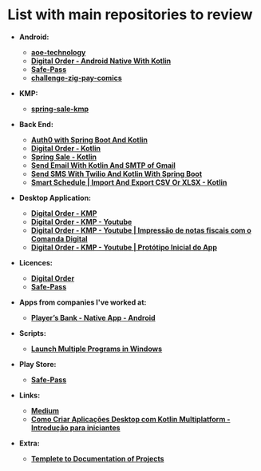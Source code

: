 # List with main repositories to review

- **Android:**
  - **[aoe-technology](https://github.com/flavio-junior/aoe-technology)**
  - **[Digital Order - Android Native With Kotlin](https://github.com/flavio-junior/digital-order-native-app-android)**
  - **[Safe-Pass](https://github.com/flavio-junior/Safe-Pass?tab=readme-ov-file)**
  - **[challenge-zig-pay-comics](https://github.com/flavio-junior/challenge-zig-pay-comics)**
  
- **KMP:**
  - **[spring-sale-kmp](https://github.com/flavio-junior/spring-sale-kmp)**

- **Back End:**
  - **[Auth0 with Spring Boot And Kotlin](https://github.com/flavio-junior/auth0-with-spring-boot-and-kotlin)**
  - **[Digital Order - Kotlin](https://github.com/flavio-junior/digital-order-back-end)**
  - **[Spring Sale - Kotlin](https://github.com/flavio-junior/spring-sale)**
  - **[Send Email With Kotlin And SMTP of Gmail](https://github.com/flavio-junior/send-email-with-gmail-and-smtp)**
  - **[Send SMS With Twilio And Kotlin With Spring Boot](https://github.com/flavio-junior/send-sms-with-twilio-and-kotlin-with-spring-boot)**
  - **[Smart Schedule | Import And Export CSV Or XLSX - Kotlin](https://github.com/flavio-junior/smart-schedule-import-and-export-csv-or-xlsx)**

- **Desktop Application:**
  - **[Digital Order - KMP](https://github.com/flavio-junior/digital-order-mobile-app-kmp)**
  - **[Digital Order - KMP - Youtube](https://www.youtube.com/watch?v=JkSMTDOCGoQ&list=PLoWHBWVWTfi2hgIY59_eCsQyBsVkiXs-J)**
  - **[Digital Order - KMP - Youtube | Impressão de notas fiscais com o Comanda Digital](https://youtube.com/shorts/MTMvs6LoLtM)**
  - **[Digital Order - KMP - Youtube | Protótipo Inicial do App](https://youtube.com/shorts/pcNoz3wirCs)**

- **Licences:**
  - **[Digital Order](https://github.com/flavio-junior/polices-digital-order)**
  - **[Safe-Pass](https://github.com/flavio-junior/Safe-Pass/blob/main/polices.md)**
 
- **Apps from companies I've worked at:**
  - **[Player’s Bank - Native App - Android](https://play.google.com/store/apps/details?id=com.odete.playersbank&hl=pt_BR&gl=US)**

- **Scripts:**
  - **[Launch Multiple Programs in Windows](https://github.com/flavio-junior/script-to-init-programs-windows)**
 
- **Play Store:**
  - **[Safe-Pass](https://play.google.com/store/apps/details?id=br.com.safe.pass)**
 
- **Links:**
  - **[Medium](https://medium.com/@flaviojunior.ofc)**
  - **[Como Criar Aplicações Desktop com Kotlin Multiplatform - Introdução para iniciantes](https://www.youtube.com/watch?v=Aj5HHH55cAg&t=1031s)**
  
- **Extra:**
  - **[Templete to Documentation of Projects](https://github.com/flavio-junior/docs-templete)**
